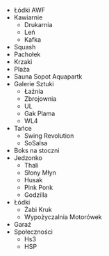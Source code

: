 - Łódki AWF
- Kawiarnie
    - Drukarnia
    - Leń
    - Kafka
- Squash
- Pachołek
- Krzaki
- Plaża
- Sauna Sopot Aquapartk
- Galerie Sztuki
    - Łaźnia
    - Zbrojownia
    - UL
    - Gak Plama
    - WL4
- Tańce
    - Swing Revolution
    - SoSalsa
- Boks na stoczni
- Jedzonko
    - Thali
    - Słony Młyn
    - Husak
    - Pink Ponk
    - Godzilla
- Łódki
    - Żabi Kruk
    - Wypożyczalnia Motorówek
- Garaż
- Społeczności
    - Hs3
    - HSP
